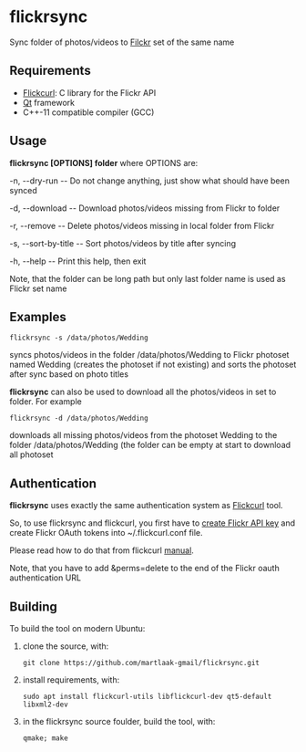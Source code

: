 # flickrsync

Sync folder of photos/videos to [Filckr](www.flickr.com) set of the same name

## Requirements

* [Flickcurl](http://librdf.org/flickcurl/): C library for the Flickr API
* [Qt](https://www.qt.io/) framework
* C++-11 compatible compiler (GCC)

## Usage
**flickrsync [OPTIONS] folder**
where OPTIONS are:

-n, --dry-run  --  Do not change anything, just show what should have been synced

-d, --download -- Download photos/videos missing from Flickr to folder

-r, --remove -- Delete photos/videos missing in local folder from Flickr

-s, --sort-by-title  -- Sort photos/videos by title after syncing

-h, --help -- Print this help, then exit

Note, that the folder can be long path but only last folder name is used as Flickr set name

## Examples
```flickrsync -s /data/photos/Wedding```

syncs photos/videos in the folder /data/photos/Wedding to Flickr photoset named Wedding (creates the photoset if not existing) and sorts the photoset after sync based on photo titles

**flickrsync** can also be used to download all the photos/videos in set to folder. For example

```flickrsync -d /data/photos/Wedding```

downloads all missing photos/videos from the photoset Wedding to the folder /data/photos/Wedding (the folder can be empty at start to download all photoset

## Authentication
**flickrsync** uses exactly the same authentication system as [Flickcurl](http://librdf.org/flickcurl/) tool.

So, to use flickrsync and flickcurl, you first have to [create Flickr API key](https://www.flickr.com/services/apps/create/apply/) and create Flickr OAuth tokens into ~/.flickcurl.conf file.

Please read how to do that from flickcurl [manual](http://librdf.org/flickcurl/api/flickcurl-auth.html).

Note, that you have to add &perms=delete to the end of the Flickr oauth authentication URL

## Building
To build the tool on modern Ubuntu:
 1. clone the source, with:
 
    ```git clone https://github.com/martlaak-gmail/flickrsync.git```
 
 2. install requirements, with:
 
    ```sudo apt install flickcurl-utils libflickcurl-dev qt5-default libxml2-dev```
  
 3. in the flickrsync source foulder, build the tool, with:
 
    ```qmake; make```
 
